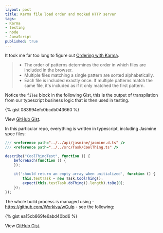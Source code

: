```yaml
---
layout: post
title: Karma file load order and mocked HTTP server
tags:
- Karma
- testing
- node
- JavaScript
published: true
---
```

It took me far too long to figure out
[Ordering with Karma](http://karma-runner.github.io/0.12/config/files.html).

> - The order of patterns determines the order in which files are included in the browser.
> - Multiple files matching a single pattern are sorted alphabetically.
> - Each file is included exactly once. If multiple patterns match the same file, it's included as if it only matched the first pattern.

Notice the `files` block in the following Gist, this is the output of
transpilation from our typescript business logic that is then used in testing.

{% gist 083994efc0bcdb043660 %}

View [GitHub Gist](https://gist.github.com/jzerbe/083994efc0bcdb043660).

In this particular repo, everything is written in typescript, including Jasmine
spec files:

```typescript
/// <reference path="../../api/jasmine/jasmine.d.ts" />
/// <reference path="../../src/Task/CoolThing.ts" />

describe("CoolThingTest", function () {
    beforeEach(function () {
    });

    it('should return an empty array when unitialized', function () {
        this.testTask = new Task.CoolThing();
        expect(this.testTask.doThing().length).toBe(0);
    });
});
```

The whole build process is managed using - https://github.com/Workiva/wGulp -
see the following:

{% gist ea15cb869fe6abd40bd6 %}

View [GitHub Gist](https://gist.github.com/jzerbe/ea15cb869fe6abd40bd6).
